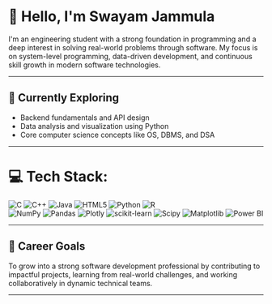 
# 👋 Hello, I'm Swayam Jammula

I'm an engineering student with a strong foundation in programming and a deep interest in solving real-world problems through software. My focus is on system-level programming, data-driven development, and continuous skill growth in modern software technologies.

---

## 🚀 Currently Exploring
- Backend fundamentals and API design  
- Data analysis and visualization using Python  
- Core computer science concepts like OS, DBMS, and DSA

---

# 💻 Tech Stack:
![C](https://img.shields.io/badge/c-%2300599C.svg?style=for-the-badge&logo=c&logoColor=white) 
![C++](https://img.shields.io/badge/c++-%2300599C.svg?style=for-the-badge&logo=c%2B%2B&logoColor=white) 
![Java](https://img.shields.io/badge/java-%23ED8B00.svg?style=for-the-badge&logo=openjdk&logoColor=white) 
![HTML5](https://img.shields.io/badge/html5-%23E34F26.svg?style=for-the-badge&logo=html5&logoColor=white) 
![Python](https://img.shields.io/badge/python-3670A0?style=for-the-badge&logo=python&logoColor=ffdd54) 
![R](https://img.shields.io/badge/r-%23276DC3.svg?style=for-the-badge&logo=r&logoColor=white)  
![NumPy](https://img.shields.io/badge/numpy-%23013243.svg?style=for-the-badge&logo=numpy&logoColor=white) 
![Pandas](https://img.shields.io/badge/pandas-%23150458.svg?style=for-the-badge&logo=pandas&logoColor=white) 
![Plotly](https://img.shields.io/badge/Plotly-%233F4F75.svg?style=for-the-badge&logo=plotly&logoColor=white) 
![scikit-learn](https://img.shields.io/badge/scikit--learn-%23F7931E.svg?style=for-the-badge&logo=scikit-learn&logoColor=white) 
![Scipy](https://img.shields.io/badge/SciPy-%230C55A5.svg?style=for-the-badge&logo=scipy&logoColor=%white) 
![Matplotlib](https://img.shields.io/badge/Matplotlib-%23ffffff.svg?style=for-the-badge&logo=Matplotlib&logoColor=black) 
![Power BI](https://img.shields.io/badge/power_bi-F2C811?style=for-the-badge&logo=powerbi&logoColor=black)

---

## 🎯 Career Goals
To grow into a strong software development professional by contributing to impactful projects, learning from real-world challenges, and working collaboratively in dynamic technical teams.

---

<!--## 📫 Let’s Connect
I'm open to internships, collaborations, and learning opportunities in software development and data-driven domains.  
Reach me on [LinkedIn](https://www.linkedin.com/) or via email.

---   
# 📊 GitHub Stats:
![](https://github-readme-stats.vercel.app/api?username=swayamj2495&theme=merko&hide_border=false&include_all_commits=false&count_private=false)  
![](https://nirzak-streak-stats.vercel.app/?user=swayamj2495&theme=merko&hide_border=false)  
![](https://github-readme-stats.vercel.app/api/top-langs/?username=swayamj2495&theme=merko&hide_border=false&include_all_commits=false&count_private=false&layout=compact)

---
-->

<!-- Proudly created with GPRM ( https://gprm.itsvg.in ) -->


<!-- Optional: GitHub Stats Section -->
<!--
![Swayam's GitHub Stats](https://github-readme-stats.vercel.app/api?username=<your-username>&show_icons=true&theme=default)
-->





<!--
**swayamj2495/swayamj2495** is a ✨ _special_ ✨ repository because its `README.md` (this file) appears on your GitHub profile.

Here are some ideas to get you started:

- 🔭 I’m currently working on ...
- 🌱 I’m currently learning ...
- 👯 I’m looking to collaborate on ...
- 🤔 I’m looking for help with ...
- 💬 Ask me about ...
- 📫 How to reach me: ...
- 😄 Pronouns: ...
- ⚡ Fun fact: ...
-->
